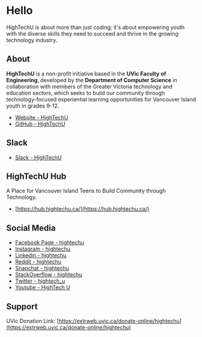 # Hello

HighTechU is about more than just coding; it's about empowering youth with the diverse skills they need to succeed and thrive in the growing technology industry.

## About

**HighTechU** is a non-profit initiative based in the **UVic Faculty of Engineering**, developed by the **Department of Computer Science** in collaboration with members of the Greater Victoria technology and education sectors, which seeks to build our community through technology-focused experiential learning opportunities for Vancouver Island youth in grades 9-12. 

* [Website - HighTechU](https://www.hightechu.ca/)
* [GitHub - HighTechU](https://github.com/hightechu/)

## Slack

* [Slack - HighTechU](https://hightechu.slack.com/)

## HighTechU Hub

A Place for Vancouver Island Teens to Build Community through Technology.

* [https://hub.hightechu.ca/](https://hub.hightechu.ca/)

## Social Media

* [Facebook Page - hightechu](https://www.facebook.com/hightechu)
* [Instagram - hightechu](https://www.instagram.com/hightechu/)
* [Linkedin - hightechu](https://www.linkedin.com/company/hightechu/)
* [Reddit - hightechu](https://www.reddit.com/user/hightechu)
* [Snapchat - hightechu](https://www.snapchat.com/add/hightechu)
* [StackOverflow - hightechu](https://stackoverflow.com/users/10051432/hightechu)
* [Twitter - hightech_u](https://twitter.com/hightech_u)
* [Youtube - HighTech U](https://www.youtube.com/channel/UC2Mn8IgijRO-OF-DrWEq4KA)

## Support

UVic Donation Link: [https://extrweb.uvic.ca/donate-online/hightechu](https://extrweb.uvic.ca/donate-online/hightechu)
